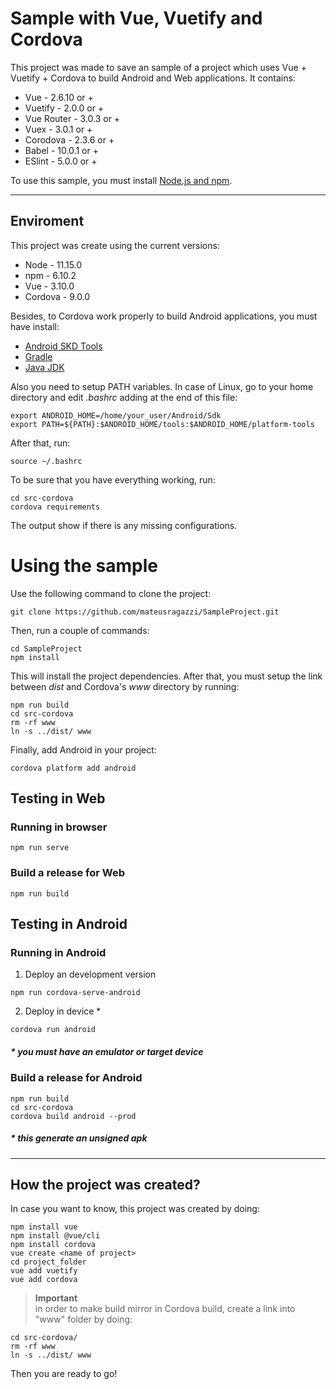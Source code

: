 # Sample with Vue, Vuetify and Cordova

This project was made to save an sample of a project which uses Vue + Vuetify + Cordova to build Android and Web applications. It contains:

- Vue - 2.6.10 or +
- Vuetify - 2.0.0 or +
- Vue Router - 3.0.3 or +
- Vuex - 3.0.1 or +
- Corodova - 2.3.6 or +
- Babel - 10.0.1 or +
- ESlint - 5.0.0 or +

To use this sample, you must install [Node.js and npm](https://nodejs.org/en/download/).

---

## Enviroment

This project was create using the current versions:

- Node - 11.15.0
- npm - 6.10.2
- Vue - 3.10.0
- Cordova - 9.0.0

Besides, to Cordova work properly to build Android applications, you must have install:

- [Android SKD Tools](https://developer.android.com/studio)
- [Gradle](https://gradle.org/install/)
- [Java JDK](https://www.oracle.com/technetwork/java/javase/downloads/index.html)

Also you need to setup PATH variables. In case of Linux, go to your home directory and edit *.bashrc* adding at the end of this file:

```
export ANDROID_HOME=/home/your_user/Android/Sdk
export PATH=${PATH}:$ANDROID_HOME/tools:$ANDROID_HOME/platform-tools
```

After that, run: 

```
source ~/.bashrc
```

To be sure that you have everything working, run:

```
cd src-cordova
cordova requirements
```

The output show if there is any missing configurations.


# Using the sample

Use the following command to clone the project:

```
git clone https://github.com/mateusragazzi/SampleProject.git
```

Then, run a couple of commands:

```
cd SampleProject
npm install
```
This will install the project dependencies. After that, you must setup the link between *dist* and Cordova's *www* directory by running:

```
npm run build
cd src-cordova
rm -rf www
ln -s ../dist/ www
```

Finally, add Android in your project:

```
cordova platform add android
```

## Testing in Web

### Running in browser
```
npm run serve
```

### Build a release for Web
```
npm run build
```

## Testing in Android

### Running in Android

1. Deploy an development version
```
npm run cordova-serve-android
```
2. Deploy in device *
```
cordova run android
```
##### * you must have an emulator or target device

### Build a release for Android

```
npm run build 
cd src-cordova
cordova build android --prod
```
##### * this generate an unsigned apk
---

## How the project was created?

In case you want to know, this project was created by doing:

```
npm install vue
npm install @vue/cli
npm install cordova 
vue create <name of project>
cd project_folder
vue add vuetify
vue add cordova
```

> **Important** <br> in order to make build mirror in Cordova build, create a link into "www" folder by doing: 

```
cd src-cordova/
rm -rf www
ln -s ../dist/ www
```
Then you are ready to go!